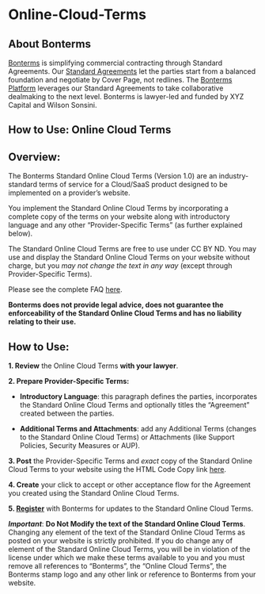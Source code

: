 # Online-Cloud-Terms

## About Bonterms
[Bonterms](https://bonterms.com/) is simplifying commercial contracting through Standard Agreements. Our [Standard Agreements](https://bonterms.com/#standard-agreements) let the parties start from a balanced foundation and negotiate by Cover Page, not redlines. The [Bonterms Platform](https://bonterms.com/platform/) leverages our Standard Agreements to take collaborative dealmaking to the next level. Bonterms is lawyer-led and funded by XYZ Capital and Wilson Sonsini.


## How to Use: Online Cloud Terms

## Overview:
The Bonterms Standard Online Cloud Terms (Version 1.0) are an industry-standard terms of service for a Cloud/SaaS product designed to be implemented on a provider’s website.

You implement the Standard Online Cloud Terms by incorporating a complete copy of the terms on your website along with introductory language and any other “Provider-Specific Terms” (as further explained below).

The Standard Online Cloud Terms are free to use under CC BY ND. You may use and display the Standard Online Cloud Terms on your website without charge, but you *may not change the text in any way* (except through Provider-Specific Terms).

Please see the complete FAQ [here](https://bonterms.com/faqs/).

**Bonterms does not provide legal advice, does not guarantee the enforceability of the Standard Online Cloud Terms and has no liability relating to their use.**

## How to Use:

**1. Review** the Online Cloud Terms **with your lawyer**.

**2. Prepare Provider-Specific Terms:**

  - **Introductory Language**: this paragraph defines the parties, incorporates the Standard Online Cloud Terms and optionally titles the “Agreement” created between the parties.

  - **Additional Terms and Attachments**: add any Additional Terms (changes to the Standard Online Cloud Terms) or Attachments (like Support Policies, Security Measures or AUP).

**3. Post** the Provider-Specific Terms and *exact* copy of the Standard Online Cloud Terms to your website using the HTML Code Copy link [here](https://bonterms.com/standard/online-cloud-terms/copy-code/).

**4. Create** your click to accept or other acceptance flow for the Agreement you created using the Standard Online Cloud Terms.

**5. [Register](http://bonterms.com/standard/registration/)** with Bonterms for updates to the Standard Online Cloud Terms.

***Important***: **Do Not Modify the text of the Standard Online Cloud Terms**. Changing any element of the text of the Standard Online Cloud Terms as posted on your website is strictly prohibited. If you do change any of element of the Standard Online Cloud Terms, you will be in violation of the license under which we make these terms available to you and you must remove all references to “Bonterms”, the “Online Cloud Terms”, the Bonterms stamp logo and any other link or reference to Bonterms from your website.
